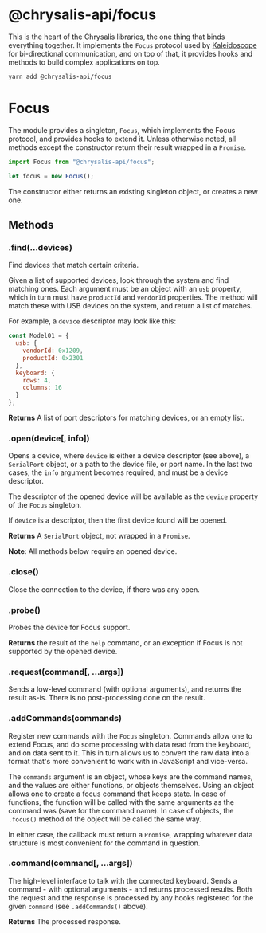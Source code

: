 @chrysalis-api/focus
====================

This is the heart of the Chrysalis libraries, the one thing that binds
everything together. It implements the `Focus` protocol used by
[Kaleidoscope][k:focus] for bi-directional communication, and on top of that, it
provides hooks and methods to build complex applications on top.

 [k:focus]: https://github.com/keyboardio/Kaleidoscope-Focus

```
yarn add @chrysalis-api/focus
```

# Focus

The module provides a singleton, `Focus`, which implements the Focus protocol,
and provides hooks to extend it. Unless otherwise noted, all methods except the constructor return their result wrapped in a `Promise`.

```javascript
import Focus from "@chrysalis-api/focus";

let focus = new Focus();
```

The constructor either returns an existing singleton object, or creates a new
one.

## Methods

### .find(...devices)

Find devices that match certain criteria.

Given a list of supported devices, look through the system and find matching
ones. Each argument must be an object with an `usb` property, which in turn must
have `productId` and `vendorId` properties. The method will match these with USB
devices on the system, and return a list of matches.

For example, a `device` descriptor may look like this:

```javascript
const Model01 = {
  usb: {
    vendorId: 0x1209,
    productId: 0x2301
  },
  keyboard: {
    rows: 4,
    columns: 16
  }
};
```

**Returns** A list of port descriptors for matching devices, or an empty list.

### .open(device[, info])

Opens a device, where `device` is either a device descriptor (see above), a
`SerialPort` object, or a path to the device file, or port name. In the last two
cases, the `info` argument becomes required, and must be a device descriptor.

The descriptor of the opened device will be available as the `device` property
of the `Focus` singleton.

If `device` is a descriptor, then the first device found will be opened.

**Returns** A `SerialPort` object, not wrapped in a `Promise`.

**Note**: All methods below require an opened device.

### .close()

Close the connection to the device, if there was any open.

### .probe()

Probes the device for Focus support.

**Returns** the result of the `help` command, or an exception if Focus is not
supported by the opened device.

### .request(command[, ...args])

Sends a low-level command (with optional arguments), and returns the result
as-is. There is no post-processing done on the result.

### .addCommands(commands)

Register new commands with the `Focus` singleton. Commands allow one to extend
Focus, and do some processing with data read from the keyboard, and on data sent
to it. This in turn allows us to convert the raw data into a format that's more
convenient to work with in JavaScript and vice-versa.

The `commands` argument is an object, whose keys are the command names, and the
values are either functions, or objects themselves. Using an object allows one
to create a focus command that keeps state. In case of functions, the function
will be called with the same arguments as the command was (save for the command
name). In case of objects, the `.focus()` method of the object will be called
the same way.

In either case, the callback must return a `Promise`, wrapping whatever data
structure is most convenient for the command in question.

### .command(command[, ...args])

The high-level interface to talk with the connected keyboard. Sends a command -
with optional arguments - and returns processed results. Both the request and
the response is processed by any hooks registered for the given `command` (see
`.addCommands()` above).

**Returns** The processed response.
